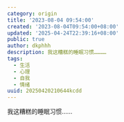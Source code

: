 ```yaml
---
category: origin
title: '2023-08-04 09:54:00'
created: '2023-08-04T09:54:00+08:00'
updated: '2025-04-24T22:39:16+08:00'
public: true
author: dkphhh
description: 我这糟糕的睡眠习惯…………
tags:
  - 生活
  - 心理
  - 自我
  - 情绪
uuid: 20250420210644kcdd
---
```


我这糟糕的睡眠习惯……
